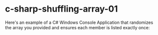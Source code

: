 # c-sharp-shuffling-array-01
Here's an example of a C# Windows Console Application that randomizes the array you provided and ensures each member is listed exactly once:
